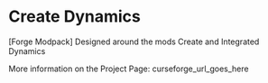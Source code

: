 # Create Dynamics
[Forge Modpack] Designed around the mods Create and Integrated Dynamics  

More information on the Project Page: curseforge_url_goes_here
